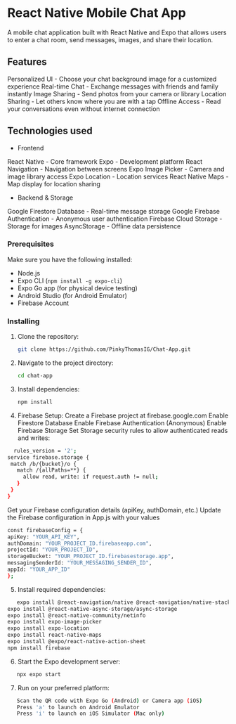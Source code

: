 # React Native Mobile Chat App

A mobile chat application built with React Native and Expo that allows users to enter a chat room, send messages, images, and share their location.

## Features

Personalized UI - Choose your chat background image for a customized experience
Real-time Chat - Exchange messages with friends and family instantly
Image Sharing - Send photos from your camera or library
Location Sharing - Let others know where you are with a tap
Offline Access - Read your conversations even without internet connection

## Technologies used

- Frontend

React Native - Core framework
Expo - Development platform
React Navigation - Navigation between screens
Expo Image Picker - Camera and image library access
Expo Location - Location services
React Native Maps - Map display for location sharing

- Backend & Storage

Google Firestore Database - Real-time message storage
Google Firebase Authentication - Anonymous user authentication
Firebase Cloud Storage - Storage for images
AsyncStorage - Offline data persistence

### Prerequisites

Make sure you have the following installed:

- Node.js
- Expo CLI (`npm install -g expo-cli`)
- Expo Go app (for physical device testing)
- Android Studio (for Android Emulator)
- Firebase Account

### Installing

1. Clone the repository:
   ```bash
   git clone https://github.com/PinkyThomasIG/Chat-App.git
   ```
2. Navigate to the project directory:
   ```bash
   cd chat-app
   ```
3. Install dependencies:
   ```bash
   npm install
   ```
4. Firebase Setup:
   Create a Firebase project at firebase.google.com
   Enable Firestore Database
   Enable Firebase Authentication (Anonymous)
   Enable Firebase Storage
   Set Storage security rules to allow authenticated reads and writes:

```bash
  rules_version = '2';
service firebase.storage {
 match /b/{bucket}/o {
   match /{allPaths=**} {
     allow read, write: if request.auth != null;
   }
 }
}
```

Get your Firebase configuration details (apiKey, authDomain, etc.)
Update the Firebase configuration in App.js with your values

```bash
const firebaseConfig = {
apiKey: "YOUR_API_KEY",
authDomain: "YOUR_PROJECT_ID.firebaseapp.com",
projectId: "YOUR_PROJECT_ID",
storageBucket: "YOUR_PROJECT_ID.firebasestorage.app",
messagingSenderId: "YOUR_MESSAGING_SENDER_ID",
appId: "YOUR_APP_ID"
};
```

5. Install required dependencies:

```bash
   expo install @react-navigation/native @react-navigation/native-stack
expo install @react-native-async-storage/async-storage
expo install @react-native-community/netinfo
expo install expo-image-picker
expo install expo-location
expo install react-native-maps
expo install @expo/react-native-action-sheet
npm install firebase
```

6. Start the Expo development server:

```bash
   npx expo start
```

7. Run on your preferred platform:

```bash
   Scan the QR code with Expo Go (Android) or Camera app (iOS)
   Press 'a' to launch on Android Emulator
   Press 'i' to launch on iOS Simulator (Mac only)
```
